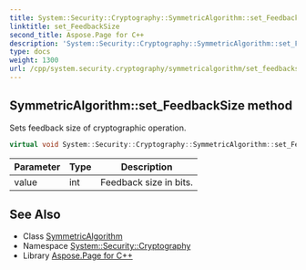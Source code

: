 ```yaml
---
title: System::Security::Cryptography::SymmetricAlgorithm::set_FeedbackSize method
linktitle: set_FeedbackSize
second_title: Aspose.Page for C++
description: 'System::Security::Cryptography::SymmetricAlgorithm::set_FeedbackSize method. Sets feedback size of cryptographic operation in C++.'
type: docs
weight: 1300
url: /cpp/system.security.cryptography/symmetricalgorithm/set_feedbacksize/
---
```

## SymmetricAlgorithm::set_FeedbackSize method


Sets feedback size of cryptographic operation.

```cpp
virtual void System::Security::Cryptography::SymmetricAlgorithm::set_FeedbackSize(int value)
```


| Parameter | Type | Description |
| --- | --- | --- |
| value | int | Feedback size in bits. |

## See Also

* Class [SymmetricAlgorithm](../)
* Namespace [System::Security::Cryptography](../../)
* Library [Aspose.Page for C++](../../../)
